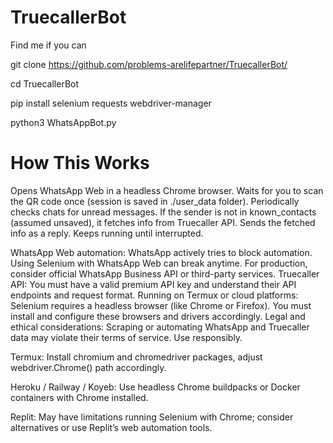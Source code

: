 # TruecallerBot
Find me if you can 

git clone https://github.com/problems-arelifepartner/TruecallerBot/

cd TruecallerBot

pip install selenium requests webdriver-manager

python3 WhatsAppBot.py



# How This Works
Opens WhatsApp Web in a headless Chrome browser.
Waits for you to scan the QR code once (session is saved in ./user_data folder).
Periodically checks chats for unread messages.
If the sender is not in known_contacts (assumed unsaved), it fetches info from Truecaller API.
Sends the fetched info as a reply.
Keeps running until interrupted.

WhatsApp Web automation: WhatsApp actively tries to block automation. Using Selenium with WhatsApp Web can break anytime. For production, consider official WhatsApp Business API or third-party services.
Truecaller API: You must have a valid premium API key and understand their API endpoints and request format.
Running on Termux or cloud platforms: Selenium requires a headless browser (like Chrome or Firefox). You must install and configure these browsers and drivers accordingly.
Legal and ethical considerations: Scraping or automating WhatsApp and Truecaller data may violate their terms of service. Use responsibly.

Termux: Install chromium and chromedriver packages, adjust webdriver.Chrome() path accordingly.

Heroku / Railway / Koyeb: Use headless Chrome buildpacks or Docker containers with Chrome installed.

Replit: May have limitations running Selenium with Chrome; consider alternatives or use Replit’s web automation tools.
